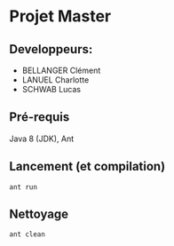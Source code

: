 # Projet Master

## Developpeurs:

* BELLANGER Clément
* LANUEL Charlotte
* SCHWAB Lucas

## Pré-requis

Java 8 (JDK), Ant

## Lancement (et compilation)

`ant run`

## Nettoyage

`ant clean`